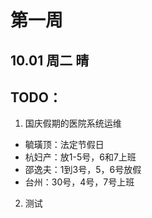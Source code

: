 # 第一周

## 10.01 周二 晴

## TODO：

1.  国庆假期的医院系统运维
   * 毓璜顶：法定节假日
   * 杭妇产：放1-5号，6和7上班
   * 邵逸夫：1到3号，5，6号放假
   * 台州：30号，4号，7号上班

2. 测试